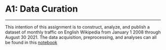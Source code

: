 # A1: Data Curation
___
This intention of this assignment is to construct, analyze, and publish a dataset of monthly traffic on English Wikipedia from January 1 2008 through August 30 2021. The data acquisition, preprocessing, and analyses can all be found in this [notebook](https://github.com/sandeeptiwari6/data-512-a1/blob/main/hcds-a1-data-curation.ipynb)
